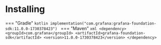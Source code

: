 # Installing

=== "Gradle"
    ```kotlin
    implementation("com.grafana:grafana-foundation-sdk:11.0.0-1730378423")
    ```
=== "Maven"
    ```xml
    <dependency>
        <groupId>com.grafana</groupId>
        <artifactId>grafana-foundation-sdk</artifactId>
        <version>11.0.0-1730378423</version>
    </dependency>
    ```
